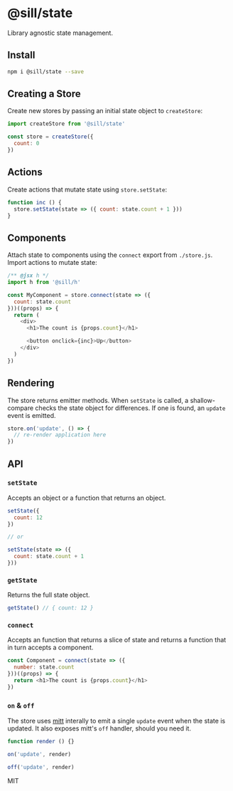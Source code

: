 # @sill/state
Library agnostic state management.

## Install
```bash
npm i @sill/state --save
```

## Creating a Store
Create new stores by passing an initial state object to `createStore`:
```javascript
import createStore from '@sill/state'

const store = createStore({
  count: 0
})
```

## Actions
Create actions that mutate state using `store.setState`:
```javascript
function inc () {
  store.setState(state => ({ count: state.count + 1 }))
}
```

## Components
Attach state to components using the `connect` export from `./store.js`. Import actions to mutate state:
```javascript
/** @jsx h */
import h from '@sill/h'

const MyComponent = store.connect(state => ({
  count: state.count
}))((props) => {
  return (
    <div>
      <h1>The count is {props.count}</h1>

      <button onclick={inc}>Up</button>
    </div>
  )
})
```

## Rendering
The store returns emitter methods. When `setState` is called, a shallow-compare checks the state object for differences. If one is found, an `update` event is emitted.
```javascript
store.on('update', () => {
  // re-render application here
})
```

## API
### `setState`
Accepts an object or a function that returns an object.
```javascript
setState({
  count: 12
})

// or

setState(state => ({
  count: state.count + 1
}))
```

### `getState`
Returns the full state object.
```javascript
getState() // { count: 12 }
```

### `connect`
Accepts an function that returns a slice of state and returns a function that in turn accepts a component.
```javascript
const Component = connect(state => ({
  number: state.count
}))((props) => {
  return <h1>The count is {props.count}</h1>
})
```

### `on` & `off`
The store uses [mitt](https://github.com/developit/mitt) interally to emit a single `update` event when the state is updated. It also exposes mitt's `off` handler, should you need it.
```javascript
function render () {}

on('update', render)

off('update', render)
```

MIT
